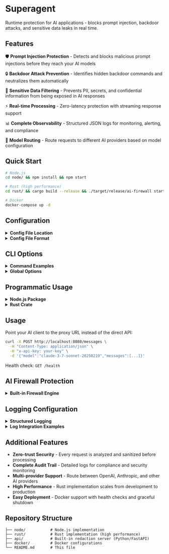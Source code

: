 # Superagent

Runtime protection for AI applications - blocks prompt injection, backdoor attacks, and sensitive data leaks in real time.

## Features

🛡️ **Prompt Injection Protection** - Detects and blocks malicious prompt injections before they reach your AI models

🔒 **Backdoor Attack Prevention** - Identifies hidden backdoor commands and neutralizes them automatically  

🚫 **Sensitive Data Filtering** - Prevents PII, secrets, and confidential information from being exposed in AI responses

⚡ **Real-time Processing** - Zero-latency protection with streaming response support

📊 **Complete Observability** - Structured JSON logs for monitoring, alerting, and compliance

🔄 **Model Routing** - Route requests to different AI providers based on model configuration

## Quick Start

```bash
# Node.js
cd node/ && npm install && npm start

# Rust (high performance)
cd rust/ && cargo build --release && ./target/release/ai-firewall start

# Docker
docker-compose up -d
```

## Configuration

<details>
<summary><strong>Config File Location</strong></summary>

By default, both implementations look for `superagent.yaml` in the current working directory. You can specify a custom config file path using the `--config` parameter:

```bash
# Node.js
npm start -- --config=/etc/superagent/superagent.yaml

# Rust
./target/release/ai-firewall start --config=/etc/superagent/superagent.yaml
```
</details>

<details>
<summary><strong>Config File Format</strong></summary>

Edit `superagent.yaml` to add models and API endpoints:

```yaml
models:
  - model_name: "gpt-4o"
    provider: "openai"
    api_base: "https://api.openai.com"
  
  - model_name: "claude-3-7-sonnet-20250219"
    provider: "anthropic"
    api_base: "https://api.anthropic.com/v1"

# Optional: Send telemetry data to external webhook
telemetry_webhook:
  url: "https://your-webhook-endpoint.com/api/telemetry"
  headers:
    x-api-key: "your-api-key"
    x-team-id: "your-team-id"
```
</details>

## CLI Options

<details>
<summary><strong>Command Examples</strong></summary>

Both Node.js and Rust implementations support the following CLI options:

```bash
# Basic usage
ai-firewall start --port 8080

# With custom config
ai-firewall start --port 8080 --config=/path/to/superagent.yaml

# With redaction API for input screening
ai-firewall start --redaction-api-url=http://localhost:3000/redact

# Background mode (daemon)
ai-firewall start --daemon

# Server management
ai-firewall stop --port 8080
ai-firewall status --port 8080
```
</details>

<details>
<summary><strong>Global Options</strong></summary>

- `-p, --port <PORT>`: Port to run on (default: 8080)
- `-c, --config <PATH>`: Path to superagent.yaml file (default: superagent.yaml)
- `--redaction-api-url <URL>`: URL for redaction API to screen user messages
- `-d, --daemon`: Run in background (start command only)
</details>

## Programmatic Usage

<details>
<summary><strong>Node.js Package</strong></summary>

Install the package:
```bash
npm install ai-firewall
```

Create a server programmatically:
```javascript
import ProxyServer from 'ai-firewall';

const port = 8080;
const configPath = './superagent.yaml'; // optional, defaults to 'superagent.yaml'
const redactionApiUrl = 'http://localhost:3000/redact'; // optional
const proxy = new ProxyServer(port, configPath, redactionApiUrl);

// Start the server
await proxy.start();

// Graceful shutdown
process.on('SIGINT', () => {
  proxy.stop();
  process.exit(0);
});
```
</details>

<details>
<summary><strong>Rust Crate</strong></summary>

Add to your `Cargo.toml`:
```toml
[dependencies]
ai-firewall = "0.0.1"
```

Create a server programmatically:
```rust
use ai_firewall::ProxyServer;

#[tokio::main]
async fn main() -> Result<(), Box<dyn std::error::Error>> {
    let port = 8080;
    let config_path = Some("./superagent.yaml".to_string()); // optional
    let redaction_api_url = Some("http://localhost:3000/redact".to_string()); // optional
    
    let server = ProxyServer::new(port, config_path, redaction_api_url).await?;
    
    // Start the server (this blocks)
    server.start().await?;
    
    Ok(())
}
```
</details>

## Usage

Point your AI client to the proxy URL instead of the direct API:

```bash
curl -X POST http://localhost:8080/messages \
  -H "Content-Type: application/json" \
  -H "x-api-key: your-key" \
  -d '{"model":"claude-3-7-sonnet-20250219","messages":[...]}'
```

Health check: `GET /health`

## AI Firewall Protection

<details>
<summary><strong>Built-in Firewall Engine</strong></summary>

Powered by a fine-tuned Gemma 3 270M model for real-time threat detection:

```bash
# Start the firewall engine
cd api/ && ./start.sh

# Start proxy with firewall enabled  
./target/release/ai-firewall start --redaction-api-url=http://localhost:3000/redact
```

**Protection Types:**
- 🛡️ **Prompt Injections** → Replaced with `[INJECTION]`
- 🔒 **Backdoor Commands** → Replaced with `[BACKDOOR]`  
- 🚫 **Sensitive Data (PII)** → Replaced with `[REDACTED]`

**Features:**
- Automatic model download on first run
- Sub-100ms inference time
- Supports all message formats (text, structured content)
- Graceful fallback if firewall is unavailable
</details>

## Logging Configuration

<details>
<summary><strong>Structured Logging</strong></summary>

Superagent outputs structured JSON logs to stdout that can be ingested by any log aggregation system (ELK, Splunk, DataDog, Loki, etc.).

**Environment Variables:**
```bash
LOG_LEVEL=info    # debug|info|warn|error (default: info)
```

**Example log output:**
```json
{
  "timestamp": "2024-08-26T10:30:00.000Z",
  "level": "info",
  "message": "Request processed",
  "service": "ai-firewall-node",
  "version": "0.0.1",
  "event_type": "request_processed",
  "trace_id": "abc123-def456-789",
  "request": {
    "method": "POST",
    "url": "/v1/messages",
    "model": "claude-3-7-sonnet-20250219",
    "headers": {
      "user-agent": "curl/7.68.0",
      "originator": "my-app"
    },
    "body_size_bytes": 1024
  },
  "response": {
    "status": 200,
    "duration_ms": 1250,
    "body_size_bytes": 2048,
    "is_sse": true
  },
  "redaction": {
    "input_redacted": true,
    "output_redacted": true,
    "processing_time_ms": 15
  },
  "proxy": {
    "target_url": "https://api.anthropic.com/v1/messages",
    "model_routing": true
  }
}
```
</details>

<details>
<summary><strong>Log Integration Examples</strong></summary>

**Docker/Kubernetes (stdout):**
```bash
# View logs directly
docker logs container-name | jq '.'
kubectl logs deployment/ai-firewall | jq '.'

# Pipe to analysis tools
docker logs container-name | grep '"level":"error"'
```

**Fluent Bit:**
```conf
[INPUT]
    Name tail
    Path /var/log/containers/ai-firewall*.log
    Parser json

[OUTPUT] 
    Name elasticsearch
    Match *
    Host elasticsearch.example.com
```

**Vector:**
```toml
[sources.ai_firewall]
  type = "docker_logs"
  include_labels = ["ai-firewall"]

[sinks.datadog]
  type = "datadog_logs"
  inputs = ["ai_firewall"]
  default_api_key = "${DATADOG_API_KEY}"
```

**Promtail (Loki):**
```yaml
scrape_configs:
- job_name: ai-firewall
  docker_sd_configs:
    - host: unix:///var/run/docker.sock
  relabel_configs:
    - source_labels: [__meta_docker_container_label_service]
      target_label: service
```
</details>

## Additional Features

- **Zero-trust Security** - Every request is analyzed and sanitized before processing
- **Complete Audit Trail** - Detailed logs for compliance and security monitoring  
- **Multi-provider Support** - Route between OpenAI, Anthropic, and other AI providers
- **High Performance** - Rust implementation scales from development to production
- **Easy Deployment** - Docker support with health checks and graceful shutdown

## Repository Structure

```
├── node/           # Node.js implementation
├── rust/           # Rust implementation (high performance)
├── api/            # Built-in redaction server (Python/FastAPI)
├── docker/         # Docker configurations
└── README.md       # This file
```
